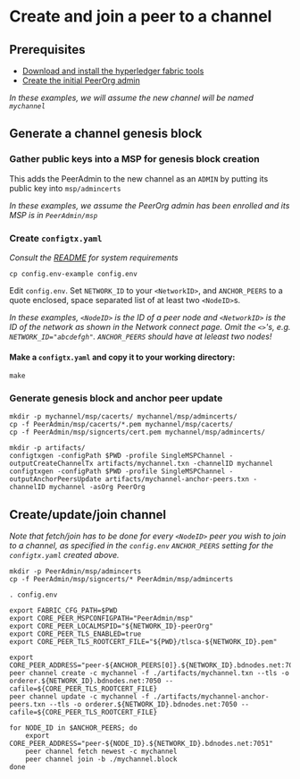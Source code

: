# Create and join a peer to a channel

## Prerequisites

* [Download and install the hyperledger fabric tools](Tools.md)
* [Create the initial PeerOrg admin](Bootstrap.md)

*In these examples, we will assume the new channel will be named `mychannel`*

## Generate a channel genesis block

### Gather public keys into a MSP for genesis block creation

This adds the PeerAdmin to the new channel as an `ADMIN` by putting its public key into `msp/admincerts`

*In these examples, we assume the PeerOrg admin has been enrolled and its MSP is in `PeerAdmin/msp`*

### Create `configtx.yaml`

*Consult the [README](README.md) for system requirements*

```shell
cp config.env-example config.env
```

Edit `config.env`. Set `NETWORK_ID` to your `<NetworkID>`, and `ANCHOR_PEERS` to a quote enclosed, space separated list of at least two `<NodeID>`s.

*In these examples, `<NodeID>` is the ID of a peer node and `<NetworkID>` is the ID of the network as shown in the Network connect page. Omit the `<>`'s, e.g. `NETWORK_ID="abcdefgh"`.
`ANCHOR_PEERS` should have at leleast two nodes!*

#### Make a `configtx.yaml` and copy it to your working directory:

```
make
```

### Generate genesis block and anchor peer update

```shell
mkdir -p mychannel/msp/cacerts/ mychannel/msp/admincerts/
cp -f PeerAdmin/msp/cacerts/*.pem mychannel/msp/cacerts/
cp -f PeerAdmin/msp/signcerts/cert.pem mychannel/msp/admincerts/

mkdir -p artifacts/
configtxgen -configPath $PWD -profile SingleMSPChannel -outputCreateChannelTx artifacts/mychannel.txn -channelID mychannel
configtxgen -configPath $PWD -profile SingleMSPChannel -outputAnchorPeersUpdate artifacts/mychannel-anchor-peers.txn -channelID mychannel -asOrg PeerOrg
```

## Create/update/join channel

*Note that fetch/join has to be done for every `<NodeID>` peer you wish to join to a channel, as specified in the `config.env` `ANCHOR_PEERS` setting for the `configtx.yaml` created above.*

```shell
mkdir -p PeerAdmin/msp/admincerts
cp -f PeerAdmin/msp/signcerts/* PeerAdmin/msp/admincerts

. config.env

export FABRIC_CFG_PATH=$PWD
export CORE_PEER_MSPCONFIGPATH="PeerAdmin/msp"
export CORE_PEER_LOCALMSPID="${NETWORK_ID}-peerOrg"
export CORE_PEER_TLS_ENABLED=true
export CORE_PEER_TLS_ROOTCERT_FILE="${PWD}/tlsca-${NETWORK_ID}.pem"

export CORE_PEER_ADDRESS="peer-${ANCHOR_PEERS[0]}.${NETWORK_ID}.bdnodes.net:7051"
peer channel create -c mychannel -f ./artifacts/mychannel.txn --tls -o orderer.${NETWORK_ID}.bdnodes.net:7050 --cafile=${CORE_PEER_TLS_ROOTCERT_FILE}
peer channel update -c mychannel -f ./artifacts/mychannel-anchor-peers.txn --tls -o orderer.${NETWORK_ID}.bdnodes.net:7050 --cafile=${CORE_PEER_TLS_ROOTCERT_FILE}

for NODE_ID in $ANCHOR_PEERS; do
    export CORE_PEER_ADDRESS="peer-${NODE_ID}.${NETWORK_ID}.bdnodes.net:7051"
    peer channel fetch newest -c mychannel
    peer channel join -b ./mychannel.block
done
```
